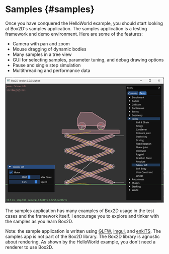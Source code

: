 # Samples {#samples}
Once you have conquered the HelloWorld example, you should start looking
at Box2D's samples application. The samples application is a testing framework and demo
environment. Here are some of the features:
- Camera with pan and zoom
- Mouse dragging of dynamic bodies
- Many samples in a tree view
- GUI for selecting samples, parameter tuning, and debug drawing options
- Pause and single step simulation
- Multithreading and performance data

![Box2D Samples](images/samples.png)

The samples application has many examples of Box2D usage in the test cases and the
framework itself. I encourage you to explore and tinker with the samples
as you learn Box2D.

Note: the sample application is written using [GLFW](https://www.glfw.org),
[imgui](https://github.com/ocornut/imgui), and [enkiTS](https://github.com/dougbinks/enkiTS).
The samples app is not part of the Box2D library. The Box2D library is agnostic about rendering.
As shown by the HelloWorld example, you don't need a renderer to use Box2D.
